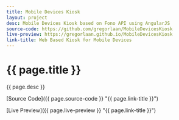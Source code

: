 ```yaml
---
title: Mobile Devices Kiosk
layout: project
desc: Mobile Devices Kiosk based on Fono API using AngularJS
source-code: https://github.com/gregorlaan/MobileDevicesKiosk
live-preview: https://gregorlaan.github.io/MobileDevicesKiosk
link-title: Web Based Kiosk for Mobile Devices
---
```


# {{ page.title }}

{{ page.desc }}

[Source Code]({{ page.source-code }} "{{ page.link-title }}")

[Live Preview]({{ page.live-preview }} "{{ page.link-title }}")
